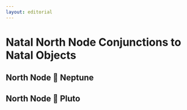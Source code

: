 ```yaml
---
layout: editorial
---
```


# Natal North Node Conjunctions to Natal Objects

## North Node 🖤 Neptune

## North Node 🖤 Pluto&#x20;
